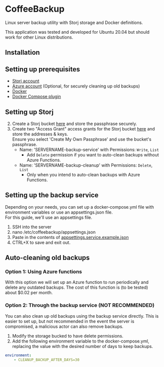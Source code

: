 # CoffeeBackup
Linux server backup utility with Storj storage and Docker definitions.

This application was tested and developed for Ubuntu 20.04 but should work for other Linux distributions.


## Installation

## Setting up prerequisites
- [Storj account](https://storj.io/)
- [Azure account](https://azure.microsoft.com/en-us/free/) (Optional, for securely cleaning up old backups)
- [Docker](https://www.docker.com/)
- [Docker Compose plugin](https://docs.docker.com/compose/install/)

## Setting up Storj
2. Create a Storj bucket [here](https://eu1.storj.io/buckets/creation) and store the passphrase securely.
3. Create two "Access Grant" access grants for the Storj bucket [here](https://eu1.storj.io/access-grants) and store the addresses & keys.  
  Ensure you select 'Create My Own Passphrase' and use the bucket's passphrase.
	- Name: 'SERVERNAME-backup-service' with Permissions: `Write`, `List`
		- Add `Delete` permission if you want to auto-clean backups without Azure Functions.
	- Name: 'SERVERNAME-backup-cleanup' with Permissions: `Delete`, `List`
		- Only when you intend to auto-clean backups with Azure Functions.

## Setting up the backup service
Depending on your needs, you can set up a docker-compose.yml file with environment variables or use an appsettings.json file.  
For this guide, we'll use an appsettings file.

1. SSH into the server
2. nano /etc/coffeebackup/appsettings.json
3. Paste in the contents of [appsettings.service.example.json](https://github.com/NotCoffee418/CoffeeBackup/appsettings/appsettings.service.example.json])
4. CTRL+X to save and exit out.


## Auto-cleaning old backups
### Option 1: Using Azure functions
With this option we will set up an Azure function to run periodically and delete any outdated backups.
The cost of this function is (to be tested) about $0.02 per month.

### Option 2: Through the backup service (NOT RECOMMENDED)
You can also clean up old backups using the backup service directly.
This is easier to set up, but not recommended in the event the server is compromised, a malicious actor can also remove backups.

1. Modify the storage bucked to have delete permissions.
2. Add the following environment variable to the docker-compose.yml, replacing the value with the desired number of days to keep backups.
```yaml
environment:
	- CLEANUP_BACKUP_AFTER_DAYS=30
```